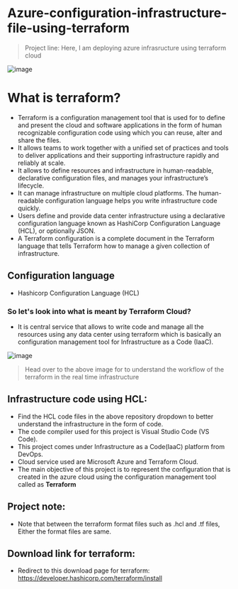 # Azure-configuration-infrastructure-file-using-terraform
> Project line: Here, I am deploying azure infrasructure using terraform cloud

![image](https://github.com/Kamalesh3112/Azure-configuration-infrastructure-file-using-terraform/assets/72293918/e761975b-bc9a-419b-af3d-2809eed3ffae)


# What is terraform?
- Terraform is a configuration management tool that is used for to define and present the cloud and software applications in the form of human recognizable configuration code using which you can reuse, alter and share the files.
- It allows teams to work together with a unified set of practices and tools to deliver applications and their supporting infrastructure rapidly and reliably at scale.
- It allows to  define resources and infrastructure in human-readable, declarative configuration files, and manages your infrastructure’s lifecycle.
- It can manage infrastructure on multiple cloud platforms. The human-readable configuration language helps you write infrastructure code quickly.
- Users define and provide data center infrastructure using a declarative configuration language known as HashiCorp Configuration Language (HCL), or optionally JSON.
- A Terraform configuration is a complete document in the Terraform language that tells Terraform how to manage a given collection of infrastructure.



## Configuration language
- Hashicorp Configuration Language (HCL)

### So let's look into what is meant by Terraform Cloud?
- It is central service that allows to write code and manage all the resources using any data center using terraform which is basically an configuration management tool for Infrastructure as a Code (IaaC).

![image](https://github.com/Kamalesh3112/Azure-configuration-infrastructure-file-using-terraform/assets/72293918/8920d490-d12d-4526-a566-335fdceaa21d)
> Head over to the above image for to understand the workflow of the terraform in the real time infrastructure

## Infrastructure code using HCL:
- Find the HCL code files in the above repository dropdown to better understand the infrastructure in the form of code.
- The code compiler used for this project is Visual Studio Code (VS Code).
- This project comes under Infrastructure as a Code(IaaC) platform from DevOps.
- Cloud service used are Microsoft Azure and Terraform Cloud.
- The main objective of this project is to represent the configuration that is created in the azure cloud using the configuration management tool called as **Terraform**

## Project note:
- Note that between the terraform format files such as .hcl and .tf files, Either the format files are same.

## Download link for terraform:
- Redirect to this download page for terraform: https://developer.hashicorp.com/terraform/install
